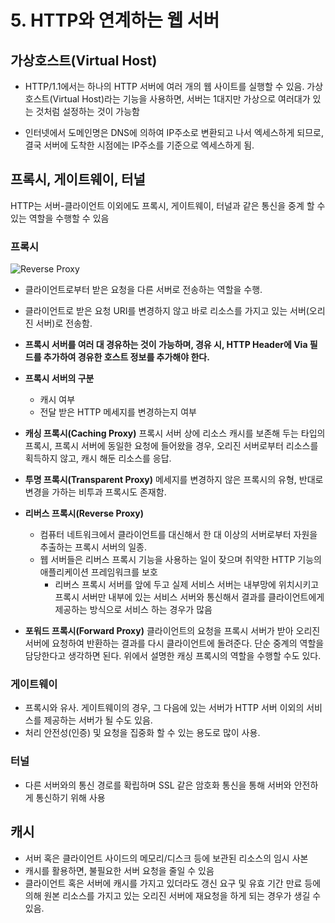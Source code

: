 # 5. HTTP와 연계하는 웹 서버
## 가상호스트(Virtual Host)
- HTTP/1.1에서는 하나의 HTTP 서버에 여러 개의 웹 사이트를 실행할 수 있음. 가상호스트(Virtual Host)라는 기능을 사용하면, 서버는 1대지만 가상으로 여러대가 있는 것처럼 설정하는 것이 가능함

- 인터넷에서 도메인명은 DNS에 의하여 IP주소로 변환되고 나서 엑세스하게 되므로, 결국 서버에 도착한 시점에는 IP주소를 기준으로 엑세스하게 됨.

## 프록시, 게이트웨이, 터널
HTTP는 서버-클라이언트 이외에도 프록시, 게이트웨이, 터널과 같은 통신을 중계 할 수 있는 역할을 수행할 수 있음

### 프록시
![Reverse Proxy](https://upload.wikimedia.org/wikipedia/commons/thumb/6/67/Reverse_proxy_h2g2bob.svg/440px-Reverse_proxy_h2g2bob.svg.png)
- 클라이언트로부터 받은 요청을 다른 서버로 전송하는 역할을 수행. 
- 클라이언트로 받은 요청 URI를 변경하지 않고 바로 리소스를 가지고 있는 서버(오리진 서버)로 전송함.
- **프록시 서버를 여러 대 경유하는 것이 가능하며, 경유 시, HTTP Header에 Via 필드를 추가하여 경유한 호스트 정보를 추가해야 한다.**

- **프록시 서버의 구분**
    - 캐시 여부
    - 전달 받은 HTTP 메세지를 변경하는지 여부

- **캐싱 프록시(Caching Proxy)**
프록시 서버 상에 리소스 캐시를 보존해 두는 타입의 프록시, 프록시 서버에 동일한 요청에 들어왔을 경우, 오리진 서버로부터 리소스를 획득하지 않고, 캐시 해둔 리소스를 응답.

- **투명 프록시(Transparent Proxy)**
메세지를 변경하지 않은 프록시의 유형, 반대로 변경을 가하는 비투과 프록시도 존재함.

- **리버스 프록시(Reverse Proxy)**
    - 컴퓨터 네트워크에서 클라이언트를 대신해서 한 대 이상의 서버로부터 자원을 추출하는 프록시 서버의 일종.
    - 웹 서버들은 리버스 프록시 기능을 사용하는 일이 잦으며 취약한 HTTP 기능의 애플리케이션 프레임워크를 보호
        - 리버스 프록시 서버를 앞에 두고 실제 서비스 서버는 내부망에 위치시키고 프록시 서버만 내부에 있는 서비스 서버와 통신해서 결과를 클라이언트에게 제공하는 방식으로 서비스 하는 경우가 많음

- **포워드 프록시(Forward Proxy)**
클라이언트의 요청을 프록시 서버가 받아 오리진 서버에 요청하여 반환하는 결과를 다시 클라이언트에 돌려준다. 단순 중계의 역할을 담당한다고 생각하면 된다. 위에서 설명한 캐싱 프록시의 역할을 수행할 수도 있다.

### 게이트웨이
- 프록시와 유사. 게이트웨이의 경우, 그 다음에 있는 서버가 HTTP 서버 이외의 서비스를 제공하는 서버가 될 수도 있음.
- 처리 안전성(인증) 및 요청을 집중화 할 수 있는 용도로 많이 사용.

### 터널
- 다른 서버와의 통신 경로를 확립하며 SSL 같은 암호화 통신을 통해 서버와 안전하게 통신하기 위해 사용

## 캐시
- 서버 혹은 클라이언트 사이드의 메모리/디스크 등에 보관된 리소스의 임시 사본
- 캐시를 활용하면, 불필요한 서버 요청을 줄일 수 있음
- 클라이언트 혹은 서버에 캐시를 가지고 있더라도 갱신 요구 및 유효 기간 만료 등에 의해 원본 리소스를 가지고 있는 오리진 서버에 재요청을 하게 되는 경우가 생길 수 있음.